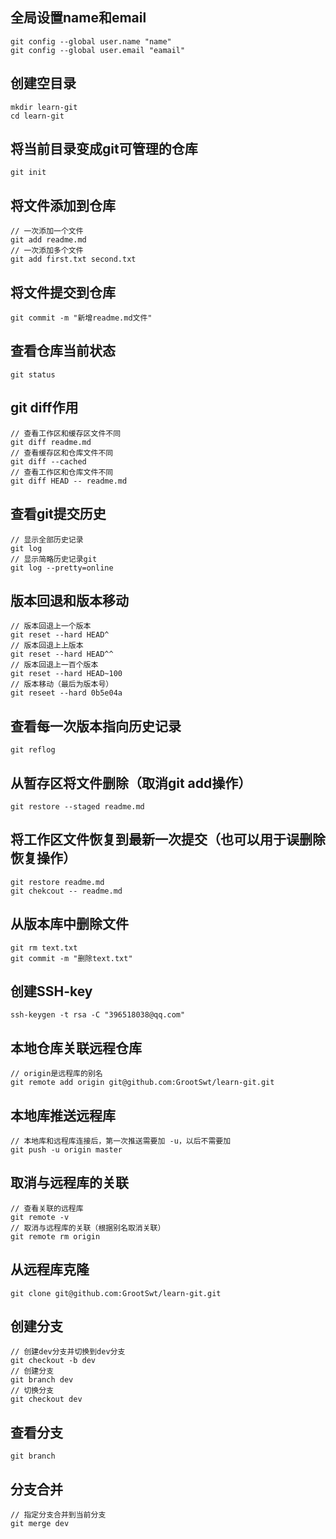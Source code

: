 ## 全局设置name和email

```git
git config --global user.name "name"
git config --global user.email "eamail"
```

## 创建空目录

```git
mkdir learn-git
cd learn-git
```

## 将当前目录变成git可管理的仓库

```git
git init
```

## 将文件添加到仓库

```git
// 一次添加一个文件
git add readme.md
// 一次添加多个文件
git add first.txt second.txt
```

## 将文件提交到仓库

```git
git commit -m "新增readme.md文件"
```

## 查看仓库当前状态

```git
git status
```

##  git diff作用

```git
// 查看工作区和缓存区文件不同
git diff readme.md
// 查看缓存区和仓库文件不同
git diff --cached
// 查看工作区和仓库文件不同
git diff HEAD -- readme.md
```

## 查看git提交历史

```git
// 显示全部历史记录
git log
// 显示简略历史记录git 
git log --pretty=online
```

## 版本回退和版本移动

```git
// 版本回退上一个版本
git reset --hard HEAD^
// 版本回退上上版本
git reset --hard HEAD^^
// 版本回退上一百个版本
git reset --hard HEAD~100
// 版本移动（最后为版本号）
git reseet --hard 0b5e04a
```

## 查看每一次版本指向历史记录

```git
git reflog
```

## 从暂存区将文件删除（取消git add操作）

```git
git restore --staged readme.md
```

##  将工作区文件恢复到最新一次提交（也可以用于误删除恢复操作）

```git
git restore readme.md
git chekcout -- readme.md
```

## 从版本库中删除文件

```git
git rm text.txt
git commit -m "删除text.txt"
```

## 创建SSH-key

```git
ssh-keygen -t rsa -C "396518038@qq.com"
```

## 本地仓库关联远程仓库

```git
// origin是远程库的别名
git remote add origin git@github.com:GrootSwt/learn-git.git
```

## 本地库推送远程库

```git
// 本地库和远程库连接后，第一次推送需要加 -u，以后不需要加
git push -u origin master
```

## 取消与远程库的关联

```git
// 查看关联的远程库
git remote -v
// 取消与远程库的关联（根据别名取消关联）
git remote rm origin
```

## 从远程库克隆

```git
git clone git@github.com:GrootSwt/learn-git.git
```

## 创建分支

```git
// 创建dev分支并切换到dev分支
git checkout -b dev
// 创建分支
git branch dev
// 切换分支
git checkout dev
```

## 查看分支

```
git branch
```

## 分支合并

```git
// 指定分支合并到当前分支
git merge dev
```

